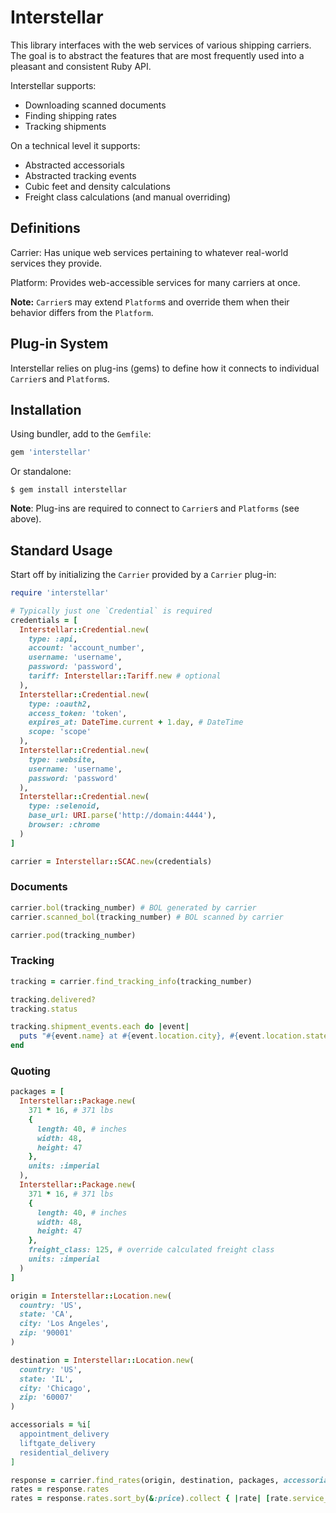 # Interstellar

This library interfaces with the web services of various shipping carriers. The goal is to abstract the features that are most frequently used into a pleasant and consistent Ruby API.

Interstellar supports:

- Downloading scanned documents
- Finding shipping rates
- Tracking shipments

On a technical level it supports:

- Abstracted accessorials
- Abstracted tracking events
- Cubic feet and density calculations
- Freight class calculations (and manual overriding)

## Definitions

Carrier: Has unique web services pertaining to whatever real-world services they provide.

Platform: Provides web-accessible services for many carriers at once.

__Note:__ `Carrier`s may extend `Platform`s and override them when their behavior differs from the `Platform`.

## Plug-in System

Interstellar relies on plug-ins (gems) to define how it connects to individual `Carrier`s and `Platform`s.

## Installation

Using bundler, add to the `Gemfile`:

```ruby
gem 'interstellar'
```

Or standalone:

```
$ gem install interstellar
```

__Note__: Plug-ins are required to connect to `Carrier`s and `Platforms` (see above).

## Standard Usage

Start off by initializing the `Carrier` provided by a `Carrier` plug-in:

```ruby
require 'interstellar'

# Typically just one `Credential` is required
credentials = [
  Interstellar::Credential.new(
    type: :api,
    account: 'account_number',
    username: 'username',
    password: 'password',
    tariff: Interstellar::Tariff.new # optional
  ),
  Interstellar::Credential.new(
    type: :oauth2,
    access_token: 'token',
    expires_at: DateTime.current + 1.day, # DateTime
    scope: 'scope'
  ),
  Interstellar::Credential.new(
    type: :website,
    username: 'username',
    password: 'password'
  ),
  Interstellar::Credential.new(
    type: :selenoid,
    base_url: URI.parse('http://domain:4444'),
    browser: :chrome
  )
]

carrier = Interstellar::SCAC.new(credentials)
```

### Documents

```ruby
carrier.bol(tracking_number) # BOL generated by carrier
carrier.scanned_bol(tracking_number) # BOL scanned by carrier

carrier.pod(tracking_number)
```

### Tracking

```ruby
tracking = carrier.find_tracking_info(tracking_number)

tracking.delivered?
tracking.status

tracking.shipment_events.each do |event|
  puts "#{event.name} at #{event.location.city}, #{event.location.state} on #{event.time}. #{event.message}"
end
```

### Quoting

```ruby
packages = [
  Interstellar::Package.new(
    371 * 16, # 371 lbs
    {
      length: 40, # inches
      width: 48,
      height: 47
    },
    units: :imperial
  ),
  Interstellar::Package.new(
    371 * 16, # 371 lbs
    {
      length: 40, # inches
      width: 48,
      height: 47
    },
    freight_class: 125, # override calculated freight class
    units: :imperial
  )
]

origin = Interstellar::Location.new(
  country: 'US',
  state: 'CA',
  city: 'Los Angeles',
  zip: '90001'
)

destination = Interstellar::Location.new(
  country: 'US',
  state: 'IL',
  city: 'Chicago',
  zip: '60007'
)

accessorials = %i[
  appointment_delivery
  liftgate_delivery
  residential_delivery
]

response = carrier.find_rates(origin, destination, packages, accessorials: accessorials)
rates = response.rates
rates = response.rates.sort_by(&:price).collect { |rate| [rate.service_name, rate.price] }
```
